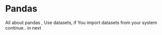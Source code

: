 # Pandas
All about pandas ,
Use datasets, if You import datasets from your system
continue.. in next 
